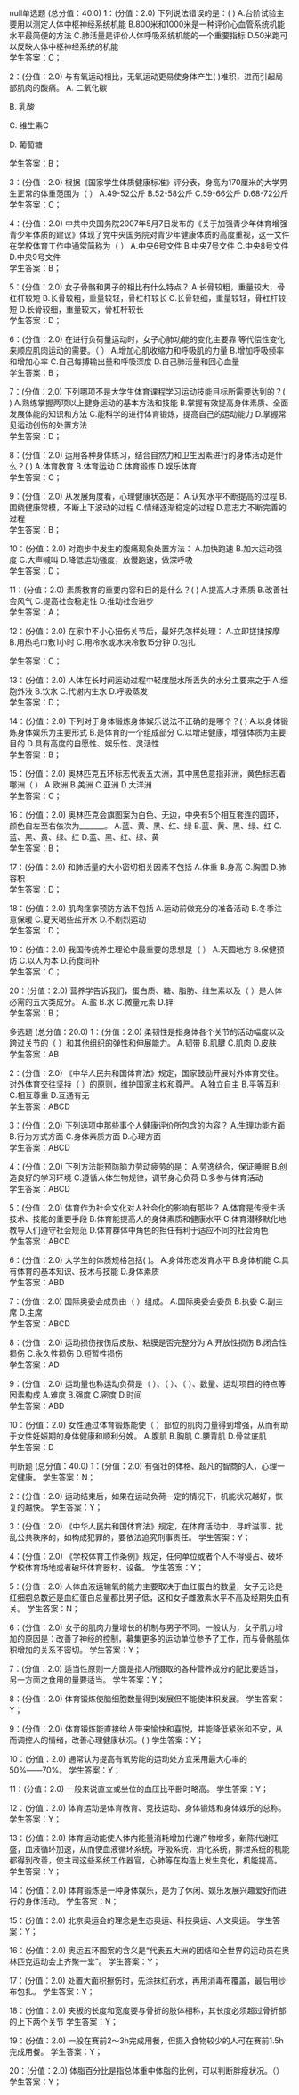 null单选题 (总分值：40.0)
1：(分值：2.0)
下列说法错误的是：( )
A.台阶试验主要用以测定人体中枢神经系统机能   B.800米和1000米是一种评价心血管系统机能水平最简便的方法   C.肺活量是评价人体呼吸系统机能的一个重要指标   D.50米跑可以反映人体中枢神经系统的机能   
学生答案：C；

2：(分值：2.0)
与有氧运动相比，无氧运动更易使身体产生( )堆积，进而引起局部肌肉的酸痛。
A.
二氧化碳

   B.
乳酸

   C.
维生素C

   D.
葡萄糖

   
学生答案：B；

3：(分值：2.0)
根据《国家学生体质健康标准》评分表，身高为170厘米的大学男生正常的体重范围为（ ）
A.49-52公斤   B.52-58公斤   C.59-66公斤   D.68-72公斤   
学生答案：C；

4：(分值：2.0)
中共中央国务院2007年5月7日发布的《关于加强青少年体育增强青少年体质的建议》体现了党中央国务院对青少年健康体质的高度重视，这一文件在学校体育工作中通常简称为（ ）
A.中央6号文件   B.中央7号文件   C.中央8号文件   D.中央9号文件   
学生答案：B；

5：(分值：2.0)
女子骨骼和男子的相比有什么特点？
A.长骨较粗，重量较大，骨杠杆较短   B.长骨较粗，重量较轻，骨杠杆较长   C.长骨较细，重量较轻，骨杠杆较短   D.长骨较细，重量较大，骨杠杆较长   
学生答案：D；

6：(分值：2.0)
在进行负荷量运动时，女子心肺功能的变化主要靠 等代偿性变化来顺应肌肉运动的需要。（ ）
A.增加心肌收缩力和呼吸肌的力量   B.增加呼吸频率和增加心率   C.自己每搏输出量和呼吸深度   D.自己肺活量和回心血量   
学生答案：B；

7：(分值：2.0)
下列哪项不是大学生体育课程学习运动技能目标所需要达到的？( )
A.熟练掌握两项以上健身运动的基本方法和技能   B.掌握有效提高身体素质、全面发展体能的知识和方法   C.能科学的进行体育锻炼，提高自己的运动能力   D.掌握常见运动创伤的处置方法   
学生答案：D；

8：(分值：2.0)
运用各种身体练习，结合自然力和卫生因素进行的身体活动是什么？( )
A.体育教育   B.体育运动   C.体育锻炼   D.娱乐体育   
学生答案：C；

9：(分值：2.0)
从发展角度看，心理健康状态是：
A.认知水平不断提高的过程   B.围绕健康常模，不断上下波动的过程   C.情绪逐渐稳定的过程   D.意志力不断完善的过程   
学生答案：B；

10：(分值：2.0)
对跑步中发生的腹痛现象处置方法：
A.加快跑速   B.加大运动强度   C.大声喊叫   D.降低运动强度，放慢跑速，做深呼吸   
学生答案：D；

11：(分值：2.0)
素质教育的重要内容和目的是什么？( )
A.提高人才素质   B.改善社会风气   C.提高社会稳定性   D.推动社会进步   
学生答案：A；

12：(分值：2.0)
在家中不小心扭伤关节后，最好先怎样处理：
A.立即搓揉按摩     B.用热毛巾敷1小时   C.用冷水或冰块冷敷15分钟   D.包扎
   
学生答案：C；

13：(分值：2.0)
人体在长时间运动过程中轻度脱水所丢失的水分主要来之于
A.细胞外液   B.饮水   C.代谢内生水   D.呼吸蒸发   
学生答案：D；

14：(分值：2.0)
下列对于身体锻炼身体娱乐说法不正确的是哪个？( )
A.以身体锻炼身体娱乐为主要形式   B.是体育的一个组成部分   C.以增进健康，增强体质为主要目的   D.具有高度的自愿性、娱乐性、灵活性   
学生答案：B；

15：(分值：2.0)
奥林匹克五环标志代表五大洲，其中黑色意指非洲，黄色标志着哪洲（ ）
A.欧洲    B.美洲    C.亚洲    D.大洋洲   
学生答案：C；

16：(分值：2.0)
奥林匹克会旗图案为白色、无边，中央有5个相互套连的圆环，颜色自左至右依次为_______。
A.蓝、黄、黑、红、绿    B.蓝、黄、黑、绿、红    C.蓝、黑、黄、绿、红   D.蓝、黑、红、绿、黄   
学生答案：B；

17：(分值：2.0)
和肺活量的大小密切相关因素不包括
A.体重    B.身高   C.胸围   D.肺容积   
学生答案：D；

18：(分值：2.0)
肌肉痉挛预防方法不包括
A.运动前做充分的准备活动   B.冬季注意保暖   C.夏天喝些盐开水   D.不剧烈运动   
学生答案：D；

19：(分值：2.0)
我国传统养生理论中最重要的思想是（ ）
A.天圆地方   B.保健预防   C.以人为本   D.药食同补   
学生答案：C；

20：(分值：2.0)
营养学告诉我们，蛋白质、糖、脂肪、维生素以及（ ）是人体必需的五大类成分。
A.盐    B.水    C.微量元素    D.锌   
学生答案：B；



多选题 (总分值：20.0)
1：(分值：2.0)
柔韧性是指身体各个关节的活动幅度以及跨过关节的（ ）和其他组织的弹性和伸展能力。
A.韧带   B.肌腱   C.肌肉   D.皮肤   
学生答案：AB

2：(分值：2.0)
《中华人民共和国体育法》规定，国家鼓励开展对外体育交往。对外体育交往坚持（ ）的原则，维护国家主权和尊严。
A.独立自主   B.平等互利   C.相互尊重   D.互通有无   
学生答案：ABCD

3：(分值：2.0)
下列选项中那些事个人健康评价所包含的内容？
A.生理功能方面   B.行为方式方面   C.身体素质方面   D.心理方面   
学生答案：ABCD

4：(分值：2.0)
下列方法能预防脑力劳动疲劳的是：
A.劳逸结合，保证睡眠   B.创造良好的学习环境   C.遵循人体生物规律，调节身心负荷   D.多参与体育活动   
学生答案：ABCD

5：(分值：2.0)
体育作为社会文化对人社会化的影响有那些？
A.体育是传授生活技术、技能的重要手段   B.体育能提高人的身体素质和健康水平   C.体育潜移默化地教导人们遵守社会规范   D.体育群体中角色的担任有利于适应不同的社会角色   
学生答案：ABCD

6：(分值：2.0)
大学生的体质规格包括( )。
A.身体形态发育水平    B.身体机能   C.具有体育的基本知识、技术与技能    D.身体素质   
学生答案：ABD

7：(分值：2.0)
国际奥委会成员由（ ）组成。
A.国际奥委会委员   B.执委    C.副主席   D.主席   
学生答案：ABCD

8：(分值：2.0)
运动损伤按伤后皮肤、粘膜是否完整分为
A.开放性损伤   B.闭合性损伤   C.永久性损伤   D.短暂性损伤   
学生答案：AD

9：(分值：2.0)
运动量也称运动负荷是（ ）、（ ）、（ ）、数量、运动项目的特点等因素构成
A.难度   B.强度   C.密度   D.时间   
学生答案：ABD

10：(分值：2.0)
女性通过体育锻炼能使（ ）部位的肌肉力量得到增强，从而有助于女性妊娠期的身体健康和顺利分娩。
A.腹肌   B.胸肌   C.腰背肌   D.骨盆底肌   
学生答案：D



判断题 (总分值：40.0)
1：(分值：2.0)
有强壮的体格、超凡的智商的人，心理一定健康。
学生答案：N；


2：(分值：2.0)
运动结束后，如果在运动负荷一定的情况下，机能状况越好，恢复的越快。
学生答案：Y；


3：(分值：2.0)
《中华人民共和国体育法》规定，在体育活动中，寻衅滋事、扰乱公共秩序的，如构成犯罪的，要依法追究刑事责任。
学生答案：Y；


4：(分值：2.0)
《学校体育工作条例》规定，任何单位或者个人不得侵占、破坏学校体育场地或者破坏体育器材、设备。
学生答案：Y；


5：(分值：2.0)
人体血液运输氧的能力主要取决于血红蛋白的数量，女子无论是红细胞总数还是血红蛋白总量都比男子低，这和女子雌激素水平不高及经期失血有关。
学生答案：N；


6：(分值：2.0)
女子的肌肉力量增长的机制与男子不同。一般认为，女子肌力增加的原因是：改善了神经的控制，募集更多的运动单位参予了工作，而与骨骼肌体积增加的关系不密切。
学生答案：Y；


7：(分值：2.0)
适当性原则一方面是指人所摄取的各种营养成分的配比要适当，另一方面之食用的量要适当。
学生答案：Y；


8：(分值：2.0)
体育锻炼使脑细胞数量得到发展但不能使体积发展。
学生答案：Y；


9：(分值：2.0)
体育锻炼能直接给人带来愉快和喜悦，并能降低紧张和不安，从而调控人的情绪，改善心理健康状况。( )
学生答案：Y；


10：(分值：2.0)
通常认为提高有氧势能的运动处方宜采用最大心率的50%――70%。
学生答案：Y；


11：(分值：2.0)
一般来说直立或坐位的血压比平卧时略高。
学生答案：Y；


12：(分值：2.0)
体育运动是体育教育、竞技运动、身体锻炼和身体娱乐的总称。
学生答案：Y；


13：(分值：2.0)
体育运动能使人体内能量消耗增加代谢产物增多，新陈代谢旺盛，血液循环加速，从而使血液循环系统，呼吸系统，消化系统，排泄系统的机能都得到改善，使主司这些系统工作器官，心肺等在构造上发生变化，机能提高。
学生答案：Y；


14：(分值：2.0)
体育锻炼是一种身体娱乐，是为了休闲、娱乐发展兴趣爱好而进行的身体活动。
学生答案：N；


15：(分值：2.0)
北京奥运会的理念是生态奥运、科技奥运、人文奥运。
学生答案：Y；


16：(分值：2.0)
奥运五环图案的含义是“代表五大洲的团结和全世界的运动员在奥林匹克运动会上齐聚一堂”。
学生答案：Y；


17：(分值：2.0)
处置大面积擦伤时，先涂抹红药水，再用消毒布覆盖，最后用纱布包扎。
学生答案：Y；


18：(分值：2.0)
夹板的长度和宽度要与骨折的肢体相称，其长度必须超过骨折部的上下两个关节
学生答案：Y；


19：(分值：2.0)
一般在赛前2～3h完成用餐，但摄入食物较少的人可在赛前1.5h完成用餐。
学生答案：Y；


20：(分值：2.0)
体脂百分比是指总体重中体脂的比例，可以判断胖瘦状况。（）
学生答案：Y；
